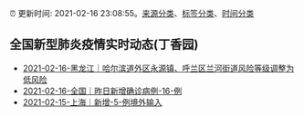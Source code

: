 :alarm_clock: 更新时间: 2021-02-16 23:08:55。[来源分类](../README.md)、[标签分类](../TAGS.md)、[时间分类](../TIMELINE.md)

## 全国新型肺炎疫情实时动态(丁香园)




- [2021-02-16-黑龙江｜哈尔滨道外区永源镇、呼兰区兰河街道风险等级调整为低风险](http://app.cctv.com/special/cportal/detail/arti/index.html?id=ArtiRLFGQ9OivL2PvATdyKFw210216&isfromapp=1) 
- [2021-02-16-全国｜昨日新增确诊病例-16-例](http://app.cctv.com/special/cportal/detail/arti/index.html?id=ArtiDvbeoHYk6fQdc18d2w8Q210216&isfromapp=1) 
- [2021-02-15-上海｜新增-5-例境外输入](http://app.cctv.com/special/cportal/detail/arti/index.html?id=ArtieluJMifuWeTba4WuoS2J210216&isfromapp=1) 